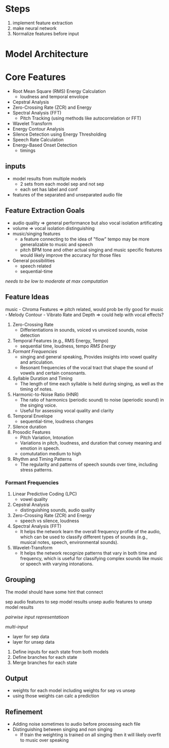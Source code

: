 # Steps

1. implement feature extraction
2. make neural network
3. Normalize features before input

# Model Architecture

# Core Features

- Root Mean Square (RMS) Energy Calculation
  - loudness and temporal envolope
- Cepstral Analysis
- Zero-Crossing Rate (ZCR) and Energy
- Spectral Analysis (FFT)
  - Pitch Tracking (using methods like autocorrelation or FFT)
- Wavelet Transform
- Energy Contour Analysis
- Silence Detection using Energy Thresholding
- Speech Rate Calculation
- Energy-Based Onset Detection
  - timings

## inputs

- model results from multiple models
  - 2 sets from each model sep and not sep
  - each set has label and conf
- features of the separated and unseparated audio file

## Feature Extraction Goals

- audio quality => general performance but also vocal isolation artificating
- volume => vocal isolation distinguishing
- music/singing features
  - a feature connecting to the idea of "flow" tempo may be more generalizable to music and speech
  - pitch BPM tone and other actual singing and music specific features would likely improve the accuracy for those files
- General possibilities
  - speech related
  - sequential-time

_needs to be low to moderate at max computation_

## Feature Ideas

music - Chroma Features => pitch related, would prob be rlly good for music - Melody Contour - Vibrato Rate and Depth => could help with vocal effects?

1. Zero-Crossing Rate
   - Differientiations in sounds, voiced vs unvoiced sounds, noise detection
2. Temporal Features (e.g., RMS Energy, Tempo)
   - sequential time, loudness, tempo _RMS Energy_
3. _Formant Frequencies_
   - singing and general speaking, Provides insights into vowel quality and articulation.
   - Resonant frequencies of the vocal tract that shape the sound of vowels and certain consonants.
4. Syllable Duration and Timing
   - The length of time each syllable is held during singing, as well as the timing of notes.
5. Harmonic-to-Noise Ratio (HNR)
   - The ratio of harmonics (periodic sound) to noise (aperiodic sound) in the singing voice.
   - Useful for assessing vocal quality and clarity
6. Temporal Envelope
   - sequential-time, loudness changes
7. Silence duration
8. Prosodic Features
   - Pitch Variation, Intonation
   - Variations in pitch, loudness, and duration that convey meaning and emotion in speech.
   - comututation medium to high
9. Rhythm and Timing Patterns
   - The regularity and patterns of speech sounds over time, including stress patterns.

### Formant Frequencies

1. Linear Predictive Coding (LPC)
   - vowel quality
2. Cepstral Analysis
   - distinguishing sounds, audio quality
3. Zero-Crossing Rate (ZCR) and Energy
   - speech vs silence, loudness
4. Spectral Analysis (FFT)
   - It helps the network learn the overall frequency profile of the audio, which can be used to classify different types of sounds (e.g., musical notes, speech, environmental sounds).
5. Wavelet-Transform
   - It helps the network recognize patterns that vary in both time and frequency, which is useful for classifying complex sounds like music or speech with varying intonations.

## Grouping

The model should have some hint that connect

sep audio features to sep model results
unsep audio features to unsep model results

_pairwise input representatioon_

_multi-input_

- layer for sep data
- layer for unsep data

1. Define inputs for each state from both models
2. Define branches for each state
3. Merge branches for each state

## Output

- weights for each model including weights for sep vs unsep
- using those weights can calc a prediction

## Refinement

- Adding noise sometimes to audio before processing each file
- Distinguishing between singing and non singing
  - If train the weighting is trained on all singing then it will likely overfit to music over speaking
